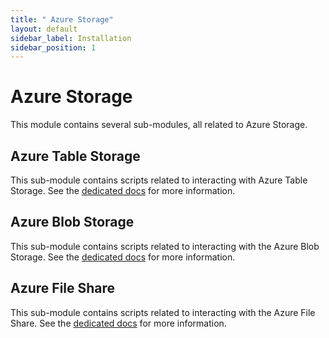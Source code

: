 ```yaml
---
title: " Azure Storage"
layout: default
sidebar_label: Installation
sidebar_position: 1
---
```


# Azure Storage

This module contains several sub-modules, all related to Azure Storage.

## Azure Table Storage

This sub-module contains scripts related to interacting with Azure Table Storage.
See the [dedicated docs](./azure-storage-table.md) for more information.

## Azure Blob Storage

This sub-module contains scripts related to interacting with the Azure Blob Storage.
See the [dedicated docs](./azure-storage-blob.md) for more information.

## Azure File Share

This sub-module contains scripts related to interacting with the Azure File Share.
See the [dedicated docs](./azure-storage-fileshare.md) for more information.
